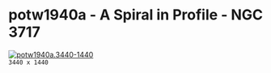 # potw1940a - A Spiral in Profile - NGC 3717
[![potw1940a.3440-1440](./potw1940a.3440-1440.png)](./potw1940a.3440-1440.png)  
`3440 x 1440`  